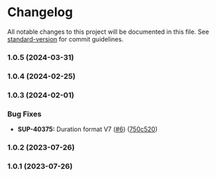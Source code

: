 # Changelog

All notable changes to this project will be documented in this file. See [standard-version](https://github.com/conventional-changelog/standard-version) for commit guidelines.

### 1.0.5 (2024-03-31)

### 1.0.4 (2024-02-25)

### 1.0.3 (2024-02-01)


### Bug Fixes

* **SUP-40375:** Duration format V7 ([#6](https://github.com/kaltura/playkit-js-seo/issues/6)) ([750c520](https://github.com/kaltura/playkit-js-seo/commit/750c520df5152cb241c0ec33fde74ec48175e22e))

### 1.0.2 (2023-07-26)

### 1.0.1 (2023-07-26)
